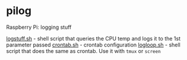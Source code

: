 # pilog

Raspberry Pi: logging stuff

[logstuff.sh](logstuff.sh) - shell script that queries the CPU temp and logs it to the 1st parameter passed
[crontab.sh](crontab.sh) - crontab configuration
[logloop.sh](logloop.sh) - shell script that does the same as crontab. Use it with `tmux` or `screen`